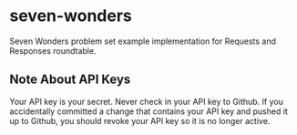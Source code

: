 # seven-wonders
Seven Wonders problem set example implementation for Requests and Responses roundtable.

## Note About API Keys
Your API key is your secret. Never check in your API key to Github. If you accidentally committed a change that contains your API key and pushed it up to Github, you should revoke your API key so it is no longer active. 